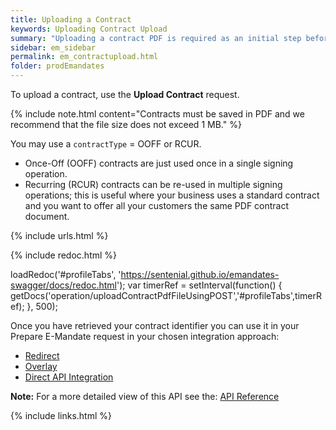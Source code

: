 ```yaml
---
title: Uploading a Contract
keywords: Uploading Contract Upload
summary: "Uploading a contract PDF is required as an initial step before combining it with a mandate."
sidebar: em_sidebar
permalink: em_contractupload.html
folder: prodEmandates
---
```


To upload a contract, use the <b>Upload Contract</b> request.


{% include note.html content="Contracts must be saved in PDF and we recommend that the file size does not exceed 1 MB." %}

You may use a `contractType` = OOFF or RCUR.

* Once-Off (OOFF) contracts are just used once in a single signing operation. 
* Recurring (RCUR) contracts can be re-used in multiple signing operations; this is useful where your business uses a standard contract and you want to offer all your customers the same PDF contract document.

{% include urls.html %}

<ul id="profileTabs" class="nav nav-tabs">
    
   
</ul>
 
 {% include redoc.html %}
 

 
loadRedoc('#profileTabs', 'https://sentenial.github.io/emandates-swagger/docs/redoc.html');
var timerRef = setInterval(function() { getDocs('operation/uploadContractPdfFileUsingPOST','#profileTabs',timerRef); }, 500);



</script>


<div id="mydiv"></div>


</div>
</div>


Once you have retrieved your contract identifier you can use it in your Prepare E-Mandate request in your chosen integration approach:

 

* <a href="em_tokenredirect.html">Redirect</a>
* <a href="em_token.html">Overlay</a>
* <a href="em_tokendirectapi.html">Direct API Integration</a>




<b>Note:</b> For a more detailed view of this API see the: <a href="https://docs.nuapay.com/emandate-api/#upload-contract-document" target = '_blank'><i class="fa fa-cogs"></i> API Reference</a>




{% include links.html %}
